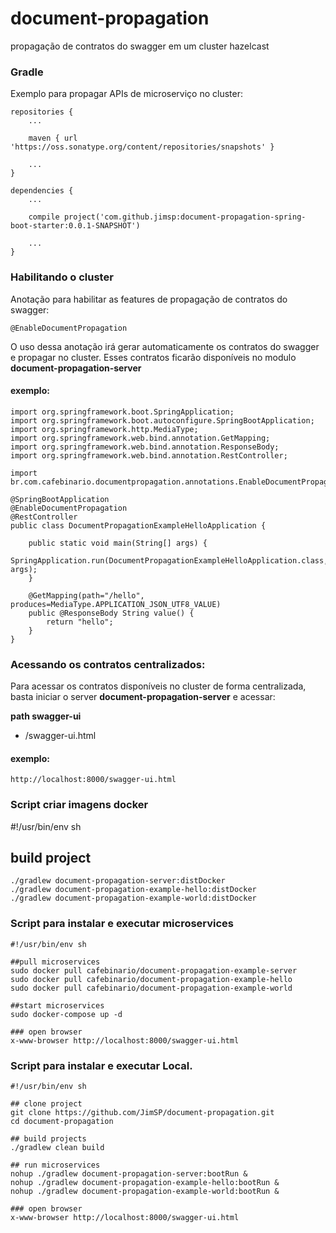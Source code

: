 # document-propagation
propagação de contratos do swagger em um cluster hazelcast

### Gradle
Exemplo para propagar APIs de microserviço no cluster:

    repositories {
        ...
        
        maven { url 'https://oss.sonatype.org/content/repositories/snapshots' }
        
        ...
    }

    dependencies {
        ...
        
	    compile project('com.github.jimsp:document-propagation-spring-boot-starter:0.0.1-SNAPSHOT')
	    
	    ...
    }

### Habilitando o cluster
Anotação para habilitar as features de propagação de contratos do swagger:

    @EnableDocumentPropagation

O uso dessa anotação irá gerar automaticamente os contratos do swagger e propagar no cluster.
Esses contratos ficarão disponíveis no modulo **document-propagation-server**

#### exemplo:

    import org.springframework.boot.SpringApplication;
    import org.springframework.boot.autoconfigure.SpringBootApplication;
    import org.springframework.http.MediaType;
    import org.springframework.web.bind.annotation.GetMapping;
    import org.springframework.web.bind.annotation.ResponseBody;
    import org.springframework.web.bind.annotation.RestController;
    
    import br.com.cafebinario.documentpropagation.annotations.EnableDocumentPropagation;
    
    @SpringBootApplication
    @EnableDocumentPropagation
    @RestController
    public class DocumentPropagationExampleHelloApplication {
    
        public static void main(String[] args) {
            SpringApplication.run(DocumentPropagationExampleHelloApplication.class, args);
        }
	
        @GetMapping(path="/hello", produces=MediaType.APPLICATION_JSON_UTF8_VALUE)
        public @ResponseBody String value() {
            return "hello";
        }
    }

### Acessando os contratos centralizados:
Para acessar os contratos disponíveis no cluster de forma centralizada, basta iniciar o server **document-propagation-server** e acessar:

**path swagger-ui** 
- /swagger-ui.html

#### exemplo:
    http://localhost:8000/swagger-ui.html

### Script criar imagens docker
#!/usr/bin/env sh

## build project
    ./gradlew document-propagation-server:distDocker
    ./gradlew document-propagation-example-hello:distDocker
    ./gradlew document-propagation-example-world:distDocker

### Script para instalar e executar microservices
    #!/usr/bin/env sh
    
    ##pull microservices
    sudo docker pull cafebinario/document-propagation-example-server
    sudo docker pull cafebinario/document-propagation-example-hello
    sudo docker pull cafebinario/document-propagation-example-world
    
    ##start microservices
    sudo docker-compose up -d
    
    ### open browser
    x-www-browser http://localhost:8000/swagger-ui.html

### Script para instalar e executar Local.
    #!/usr/bin/env sh
    
    ## clone project
    git clone https://github.com/JimSP/document-propagation.git
    cd document-propagation
    
    ## build projects
    ./gradlew clean build
    
    ## run microservices
    nohup ./gradlew document-propagation-server:bootRun &
    nohup ./gradlew document-propagation-example-hello:bootRun &
    nohup ./gradlew document-propagation-example-world:bootRun &
    
    ### open browser
    x-www-browser http://localhost:8000/swagger-ui.html
